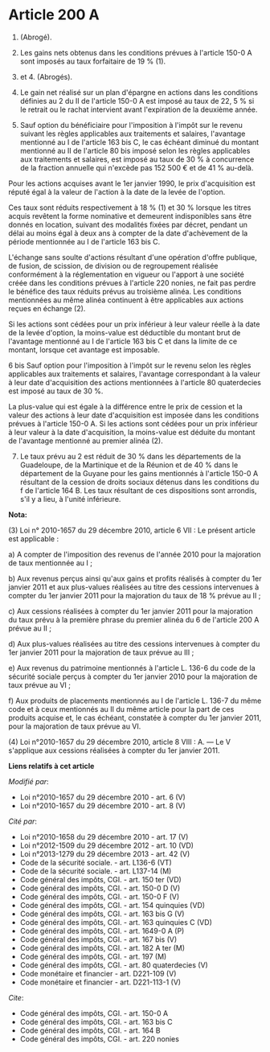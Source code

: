 # Article 200 A

1. (Abrogé). 

2. Les gains nets obtenus dans les conditions prévues à l'article 150-0 A sont imposés au taux forfaitaire de 19 % (1). 

3. et 4. (Abrogés). 

5. Le gain net réalisé sur un plan d'épargne en actions dans les conditions définies au 2 du II de l'article 150-0 A est
imposé au taux de 22, 5 % si le retrait ou le rachat intervient avant l'expiration de la deuxième année. 

6. Sauf option du bénéficiaire pour l'imposition à l'impôt sur le revenu suivant les règles applicables aux traitements et
salaires, l'avantage mentionné au I de l'article 163 bis C, le cas échéant diminué du montant mentionné au II de l'article 80
bis imposé selon les règles applicables aux traitements et salaires, est imposé au taux de 30 % à concurrence de la fraction
annuelle qui n'excède pas 152 500 € et de 41 % au-delà. 

Pour les actions acquises avant le 1er janvier 1990, le prix d'acquisition est réputé égal à la valeur de l'action à la date
de la levée de l'option. 

Ces taux sont réduits respectivement à 18 % (1) et 30 % lorsque les titres acquis revêtent la forme nominative et demeurent
indisponibles sans être donnés en location, suivant des modalités fixées par décret, pendant un délai au moins égal à deux
ans à compter de la date d'achèvement de la période mentionnée au I de l'article 163 bis C.

L'échange sans soulte d'actions résultant d'une opération d'offre publique, de fusion, de scission, de division ou de
regroupement réalisée conformément à la réglementation en vigueur ou l'apport à une société créée dans les conditions prévues
à l'article 220 nonies, ne fait pas perdre le bénéfice des taux réduits prévus au troisième alinéa. Les conditions
mentionnées au même alinéa continuent à être applicables aux actions reçues en échange (2). 

Si les actions sont cédées pour un prix inférieur à leur valeur réelle à la date de la levée d'option, la moins-value est
déductible du montant brut de l'avantage mentionné au I de l'article 163 bis C et dans la limite de ce montant, lorsque cet
avantage est imposable. 

6 bis Sauf option pour l'imposition à l'impôt sur le revenu selon les règles applicables aux traitements et salaires,
l'avantage correspondant à la valeur à leur date d'acquisition des actions mentionnées à l'article 80 quaterdecies est imposé
au taux de 30 %. 

La plus-value qui est égale à la différence entre le prix de cession et la valeur des actions à leur date d'acquisition est
imposée dans les conditions prévues à l'article 150-0 A. Si les actions sont cédées pour un prix inférieur à leur valeur à la
date d'acquisition, la moins-value est déduite du montant de l'avantage mentionné au premier alinéa (2). 

7. Le taux prévu au 2 est réduit de 30 % dans les départements de la Guadeloupe, de la Martinique et de la Réunion et de 40 %
dans le département de la Guyane pour les gains mentionnés à l'article 150-0 A résultant de la cession de droits sociaux
détenus dans les conditions du f de l'article 164 B. Les taux résultant de ces dispositions sont arrondis, s'il y a lieu, à
l'unité inférieure.

**Nota:**

(3) Loi n° 2010-1657 du 29 décembre 2010, article 6 VII : Le présent article est applicable : 

a) A compter de l'imposition des revenus de l'année 2010 pour la majoration de taux mentionnée au I ; 

b) Aux revenus perçus ainsi qu'aux gains et profits réalisés à compter du 1er janvier 2011 et aux plus-values réalisées au
titre des cessions intervenues à compter du 1er janvier 2011 pour la majoration du taux de 18 % prévue au II ; 

c) Aux cessions réalisées à compter du 1er janvier 2011 pour la majoration du taux prévu à la première phrase du premier
alinéa du 6 de l'article 200 A prévue au II ; 

d) Aux plus-values réalisées au titre des cessions intervenues à compter du 1er janvier 2011 pour la majoration de taux
prévue au III ; 

e) Aux revenus du patrimoine mentionnés à l'article L. 136-6 du code de la sécurité sociale perçus à compter du 1er janvier
2010 pour la majoration de taux prévue au VI ; 

f) Aux produits de placements mentionnés au I de l'article L. 136-7 du même code et à ceux mentionnés au II du même article
pour la part de ces produits acquise et, le cas échéant, constatée à compter du 1er janvier 2011, pour la majoration de taux
prévue au VI.

(4) Loi n°2010-1657 du 29 décembre 2010, article 8 VIII : A. ― Le V s'applique aux cessions réalisées à compter du 1er
janvier 2011.

**Liens relatifs à cet article**

_Modifié par_:

  - Loi n°2010-1657 du 29 décembre 2010 - art. 6 (V)
  - Loi n°2010-1657 du 29 décembre 2010 - art. 8 (V)

_Cité par_:

  - Loi n°2010-1658 du 29 décembre 2010 - art. 17 (V)
  - Loi n°2012-1509 du 29 décembre 2012 - art. 10 (VD)
  - Loi n°2013-1279 du 29 décembre 2013 - art. 42 (V)
  - Code de la sécurité sociale. - art. L136-6 (VT)
  - Code de la sécurité sociale. - art. L137-14 (M)
  - Code général des impôts, CGI. - art. 150 ter (VD)
  - Code général des impôts, CGI. - art. 150-0 D (V)
  - Code général des impôts, CGI. - art. 150-0 F (V)
  - Code général des impôts, CGI. - art. 154 quinquies (VD)
  - Code général des impôts, CGI. - art. 163 bis G (V)
  - Code général des impôts, CGI. - art. 163 quinquies C (VD)
  - Code général des impôts, CGI. - art. 1649-0 A (P)
  - Code général des impôts, CGI. - art. 167 bis (V)
  - Code général des impôts, CGI. - art. 182 A ter (M)
  - Code général des impôts, CGI. - art. 197 (M)
  - Code général des impôts, CGI. - art. 80 quaterdecies (V)
  - Code monétaire et financier - art. D221-109 (V)
  - Code monétaire et financier - art. D221-113-1 (V)

_Cite_:

  - Code général des impôts, CGI. - art. 150-0 A
  - Code général des impôts, CGI. - art. 163 bis C
  - Code général des impôts, CGI. - art. 164 B
  - Code général des impôts, CGI. - art. 220 nonies
